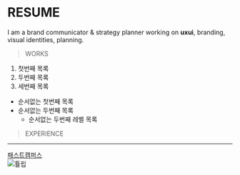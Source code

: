 # RESUME
I am a brand communicator & strategy planner working on **uxui**, branding, visual identities, planning.  

> WORKS  

1. 첫번째 목록
2. 두번째 목록
3. 세번째 목록

* 순서없는 첫번째 목록  
* 순서없는 두번째 목록  
  - 순서없는 두번째 레벨 목록   
    
>EXPERIENCE

----------------
[패스트캠퍼스](http://www.fastcampus.co.kr)  
![튤립](http://img1.daumcdn.net/thumb/R1920x0/?fname=http%3A%2F%2Fcfile8.uf.tistory.com%2Fimage%2F273ECD4456A718C914D5AC)
